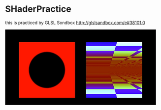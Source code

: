 # SHaderPractice

this is practiced by GLSL Sondbox http://glslsandbox.com/e#38101.0

![uei](https://github.com/RenYamagami/GLSLPractice1/blob/master/Gif/8e571f9623dbde9df9c58e292544f712.gif "uei")